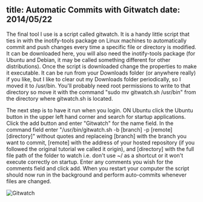 title: Automatic Commits with Gitwatch
date: 2014/05/22
---

The final tool I use is a script called gitwatch. It is a handy little script that ties in with the inotify-tools package on Linux machines to automatically commit and push changes every time a specific file or directory is modified. It can be downloaded here, you will also need the inotify-tools package (for Ubuntu and Debian, it may be called something different for other distributions). Once the script is downloaded change the properties to make it executable. It can be run from your Downloads folder (or anywhere really) if you like, but I like to clear out my Downloads folder periodically, so I moved it to /usr/bin. You'll probably need root permissions to write to that directory so move it with the command "sudo mv gitwatch.sh /usr/bin" from the directory where gitwatch.sh is located.

The next step is to have it run when you login. ON Ubuntu click the Ubuntu button in the upper left hand corner and search for startup applications. Click the add button and enter "Gitwatch" for the name field. In the command field enter "/usr/bin/gitwatch.sh -b [branch] -p [remote] [directory]" without quotes and replaceing [branch] with the branch you want to commit, [remote] with the address of your hosted repository (if you followed the original tutorial we called it origin), and [directory] with the full file path of the folder to watch i.e. don't use ~/ as a shortcut or it won't execute correctly on startup. Enter any comments you wish for the comments field and click add. When you restart your computer the script should now run in the background and perform auto-commits whenever files are changed. 

![Gitwatch](images/gitwatch1.png)
